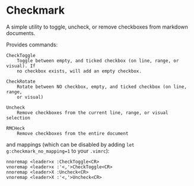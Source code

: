 # Checkmark

A simple utility to toggle, uncheck, or remove checkboxes from markdown documents.

Provides commands:

```vim
CheckToggle
    Toggle between empty, and ticked checkbox (on line, range, or visual). If
    no checkbox exists, will add an empty checkbox.

CheckRotate
    Rotate between NO checkbox, empty, and ticked checkbox (on line, range, 
    or visual)

Uncheck
    Remove checkboxes from the current line, range, or visual selection

RMCHeck
    Remove checkboxes from the entire document
```

and mappings (which can be disabled by adding `let g:checkmark_no_mapping=1` to your `.vimrc`):

```vim
nnoremap <leader>x :CheckToggle<CR>
vnoremap <leader>x :'<,'>CheckToggle<CR>
nnoremap <leader>X :Uncheck<CR>
vnoremap <leader>X :'<,'>Uncheck<CR>
```
